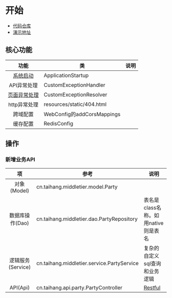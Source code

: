 # 开始

* [代码仓库](https://gitee.com/qiya365/taihang)
* [演示地址]()

## 核心功能
| 功能 | 类 | 说明 |
| :----: | ---- | ---- |
| [系统启动](http://www.huangyunkun.com/2015/01/01/run-code-after-spring-boot-started/) | ApplicationStartup |  |
| API异常处理 | CustomExceptionHandler |  |
| [页面异常处理](https://www.sporcic.org/2014/05/custom-error-pages-with-spring-boot/) | CustomExceptionResolver |  |
| http异常处理 | resources/static/404.html |  |
| 跨域配置 | WebConfig的addCorsMappings |  |
| 缓存配置 | RedisConfig |  |

## 操作
### 新增业务API
| 项 | 参考 | 说明 |
| :----: | ---- | ---- |
| 对象(Model) | cn.taihang.middletier.model.Party |  |
| 数据库操作(Dao) | cn.taihang.middletier.dao.PartyRepository | 表名是class名称。如用native则是表名 |
| 逻辑服务(Service) | cn.taihang.middletier.service.PartyService | 复杂的自定义sql查询和业务逻辑 |
| API(Api) | cn.taihang.api.party.PartyController | [Restful](http://liuyanwei.jumppo.com/2015/05/28/spring-2.html) |
